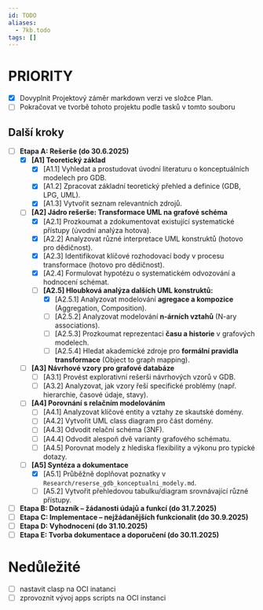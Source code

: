 ```yaml
---
id: TODO
aliases:
  - 7kb.todo
tags: []
---
```

# PRIORITY
- [x] Dovyplnit Projektový záměr markdown verzi ve složce Plan.
- [ ] Pokračovat ve tvorbě tohoto projektu podle tasků v tomto souboru

## Další kroky
- [ ] **Etapa A: Rešerše (do 30.6.2025)**
  - [x] **[A1] Teoretický základ**
    - [x] [A1.1] Vyhledat a prostudovat úvodní literaturu o konceptuálních modelech pro GDB.
    - [x] [A1.2] Zpracovat základní teoretický přehled a definice (GDB, LPG, UML).
    - [x] [A1.3] Vytvořit seznam relevantních zdrojů.
  - [ ] **[A2] Jádro rešerše: Transformace UML na grafové schéma**
    - [x] [A2.1] Prozkoumat a zdokumentovat existující systematické přístupy (úvodní analýza hotova).
    - [x] [A2.2] Analyzovat různé interpretace UML konstruktů (hotovo pro dědičnost).
    - [x] [A2.3] Identifikovat klíčové rozhodovací body v procesu transformace (hotovo pro dědičnost).
    - [x] [A2.4] Formulovat hypotézu o systematickém odvozování a hodnocení schémat.
    - [ ] **[A2.5] Hloubková analýza dalších UML konstruktů:**
        - [x] [A2.5.1] Analyzovat modelování **agregace a kompozice** (Aggregation, Composition).
        - [ ] [A2.5.2] Analyzovat modelování **n-árních vztahů** (N-ary associations).
        - [ ] [A2.5.3] Prozkoumat reprezentaci **času a historie** v grafových modelech.
        - [ ] [A2.5.4] Hledat akademické zdroje pro **formální pravidla transformace** (Object to graph mapping).
  - [ ] **[A3] Návrhové vzory pro grafové databáze**
    - [ ] [A3.1] Provést explorativní rešerši návrhových vzorů v GDB.
    - [ ] [A3.2] Analyzovat, jak vzory řeší specifické problémy (např. hierarchie, časové údaje, stavy).
  - [ ] **[A4] Porovnání s relačním modelováním**
    - [ ] [A4.1] Analyzovat klíčové entity a vztahy ze skautské domény.
    - [ ] [A4.2] Vytvořit UML class diagram pro část domény.
    - [ ] [A4.3] Odvodit relační schéma (3NF).
    - [ ] [A4.4] Odvodit alespoň dvě varianty grafového schématu.
    - [ ] [A4.5] Porovnat modely z hlediska flexibility a výkonu pro typické dotazy.
  - [ ] **[A5] Syntéza a dokumentace**
    - [x] [A5.1] Průběžně doplňovat poznatky v `Research/reserse_gdb_konceptualni_modely.md`.
    - [ ] [A5.2] Vytvořit přehledovou tabulku/diagram srovnávající různé přístupy.

- [ ] **Etapa B: Dotazník – žádanosti údajů a funkcí (do 31.7.2025)**
- [ ] **Etapa C: Implementace – nejžádanějších funkcionalit (do 30.9.2025)**
- [ ] **Etapa D: Vyhodnocení (do 31.10.2025)**
- [ ] **Etapa E: Tvorba dokumentace a doporučení (do 30.11.2025)**

# Nedůležité
- [ ] nastavit clasp na OCI inatanci
- [ ] zprovoznit vývoj apps scripts na OCI instanci
